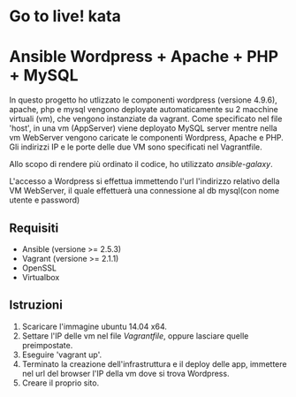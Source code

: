 Go to live! kata
==================================

# Ansible Wordpress + Apache + PHP + MySQL

In questo progetto ho utlizzato le componenti wordpress (versione 4.9.6), apache, php e mysql vengono deployate automaticamente su 2 macchine virtuali (vm), che vengono instanziate da vagrant. Come specificato nel file 'host', in una vm (AppServer) viene deployato MySQL server mentre nella vm WebServer vengono caricate le componenti Wordpress, Apache e PHP.
Gli indirizzi IP e le porte delle due VM sono specificati nel Vagrantfile.

Allo scopo di rendere più ordinato il codice, ho utilizzato _ansible-galaxy_.

L'accesso a Wordpress si effettua immettendo l'url l'indirizzo relativo della VM WebServer, il quale effettuerà una connessione al db mysql(con nome utente e password) 

## Requisiti
* Ansible (versione >= 2.5.3)
* Vagrant (versione >= 2.1.1)
* OpenSSL
* Virtualbox

## Istruzioni
1. Scaricare l'immagine ubuntu 14.04 x64.
2. Settare l'IP delle vm nel file _Vagrantfile_, oppure lasciare quelle preimpostate.
3. Eseguire 'vagrant up'.
4. Terminato la creazione dell'infrastruttura e il deploy delle app, immettere nel url del browser l'IP della vm dove si trova Wordpress.
5. Creare il proprio sito.
